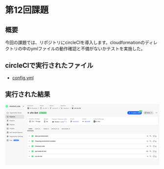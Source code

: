 # 第12回課題
## 概要
今回の課題では、リポジトリにcircleCIを導入します。cloudformationのディレクトリの中のymlファイルの動作確認と不備がないかテストを実施した。
## circleCIで実行されたファイル
* [config.yml](config.yml)
## 実行された結果
![実行された結果](img/lecture12/202505_circleCI_exe.png)
